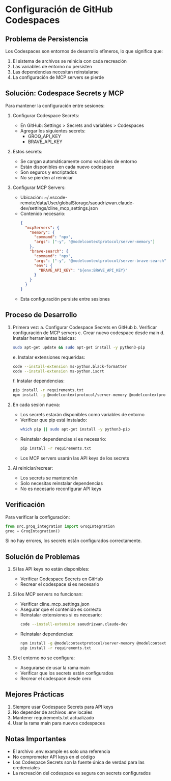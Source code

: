 # Configuración de GitHub Codespaces

## Problema de Persistencia

Los Codespaces son entornos de desarrollo efímeros, lo que significa que:
1. El sistema de archivos se reinicia con cada recreación
2. Las variables de entorno no persisten
3. Las dependencias necesitan reinstalarse
4. La configuración de MCP servers se pierde

## Solución: Codespace Secrets y MCP

Para mantener la configuración entre sesiones:

1. Configurar Codespace Secrets:
   - En GitHub: Settings > Secrets and variables > Codespaces
   - Agregar los siguientes secrets:
     * GROQ_API_KEY
     * BRAVE_API_KEY

2. Estos secrets:
   - Se cargan automáticamente como variables de entorno
   - Están disponibles en cada nuevo codespace
   - Son seguros y encriptados
   - No se pierden al reiniciar

3. Configurar MCP Servers:
   - Ubicación: ~/.vscode-remote/data/User/globalStorage/saoudrizwan.claude-dev/settings/cline_mcp_settings.json
   - Contenido necesario:
     ```json
     {
       "mcpServers": {
         "memory": {
           "command": "npx",
           "args": ["-y", "@modelcontextprotocol/server-memory"]
         },
         "brave-search": {
           "command": "npx",
           "args": ["-y", "@modelcontextprotocol/server-brave-search"],
           "env": {
             "BRAVE_API_KEY": "${env:BRAVE_API_KEY}"
           }
         }
       }
     }
     ```
   - Esta configuración persiste entre sesiones

## Proceso de Desarrollo

1. Primera vez:
   a. Configurar Codespace Secrets en GitHub
   b. Verificar configuración de MCP servers
   c. Crear nuevo codespace desde main
   d. Instalar herramientas básicas:
      ```bash
      sudo apt-get update && sudo apt-get install -y python3-pip
      ```
   e. Instalar extensiones requeridas:
      ```bash
      code --install-extension ms-python.black-formatter
      code --install-extension ms-python.isort
      ```
   f. Instalar dependencias:
      ```bash
      pip install -r requirements.txt
      npm install -g @modelcontextprotocol/server-memory @modelcontextprotocol/server-brave-search
      ```

2. En cada sesión nueva:
   - Los secrets estarán disponibles como variables de entorno
   - Verificar que pip está instalado:
     ```bash
     which pip || sudo apt-get install -y python3-pip
     ```
   - Reinstalar dependencias si es necesario:
     ```bash
     pip install -r requirements.txt
     ```
   - Los MCP servers usarán las API keys de los secrets

3. Al reiniciar/recrear:
   - Los secrets se mantendrán
   - Solo necesitas reinstalar dependencias
   - No es necesario reconfigurar API keys

## Verificación

Para verificar la configuración:
```python
from src.groq_integration import GroqIntegration
groq = GroqIntegration()
```

Si no hay errores, los secrets están configurados correctamente.

## Solución de Problemas

1. Si las API keys no están disponibles:
   - Verificar Codespace Secrets en GitHub
   - Recrear el codespace si es necesario

2. Si los MCP servers no funcionan:
   - Verificar cline_mcp_settings.json
   - Asegurar que el contenido es correcto
   - Reinstalar extensiones si es necesario:
     ```bash
     code --install-extension saoudrizwan.claude-dev
     ```
   - Reinstalar dependencias:
     ```bash
     npm install -g @modelcontextprotocol/server-memory @modelcontextprotocol/server-brave-search
     pip install -r requirements.txt
     ```

3. Si el entorno no se configura:
   - Asegurarse de usar la rama main
   - Verificar que los secrets están configurados
   - Recrear el codespace desde cero

## Mejores Prácticas

1. Siempre usar Codespace Secrets para API keys
2. No depender de archivos .env locales
3. Mantener requirements.txt actualizado
4. Usar la rama main para nuevos codespaces

## Notas Importantes

- El archivo .env.example es solo una referencia
- No comprometer API keys en el código
- Los Codespace Secrets son la fuente única de verdad para las credenciales
- La recreación del codespace es segura con secrets configurados
